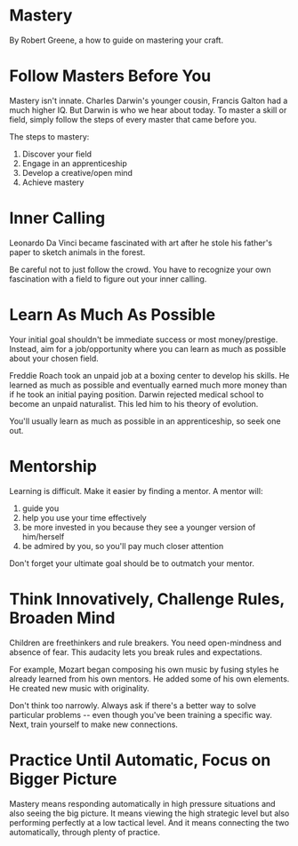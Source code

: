 # Mastery

By Robert Greene, a how to guide on mastering your craft.

# Follow Masters Before You

Mastery isn't innate. Charles Darwin's younger cousin, Francis Galton had a much higher IQ. But
Darwin is who we hear about today. To master a skill or field, simply follow the steps of every
master that came before you.

The steps to mastery:

1. Discover your field
2. Engage in an apprenticeship
3. Develop a creative/open mind
4. Achieve mastery

# Inner Calling

Leonardo Da Vinci became fascinated with art after he stole his father's paper to sketch animals
in the forest.

Be careful not to just follow the crowd. You have to recognize your own fascination with a field
to figure out your inner calling.

# Learn As Much As Possible

Your initial goal shouldn't be immediate success or most money/prestige. Instead, aim for a
job/opportunity where you can learn as much as possible about your chosen field.

Freddie Roach took an unpaid job at a boxing center to develop his skills. He learned as much as
possible and eventually earned much more money than if he took an initial paying position. Darwin
rejected medical school to become an unpaid naturalist. This led him to his theory of evolution.

You'll usually learn as much as possible in an apprenticeship, so seek one out.

# Mentorship

Learning is difficult. Make it easier by finding a mentor. A mentor will:

1. guide you
2. help you use your time effectively
3. be more invested in you because they see a younger version of him/herself
4. be admired by you, so you'll pay much closer attention

Don't forget your ultimate goal should be to outmatch your mentor.

# Think Innovatively, Challenge Rules, Broaden Mind

Children are freethinkers and rule breakers. You need open-mindness and absence of fear. This
audacity lets you break rules and expectations.

For example, Mozart began composing his own music by fusing styles he already learned from his own
mentors. He added some of his own elements. He created new music with originality.

Don't think too narrowly. Always ask if there's a better way to solve particular problems -- even
though you've been training a specific way. Next, train yourself to make new connections.

# Practice Until Automatic, Focus on Bigger Picture

Mastery means responding automatically in high pressure situations and also seeing the big picture.
It means viewing the high strategic level but also performing perfectly at a low tactical level.
And it means connecting the two automatically, through plenty of practice.
